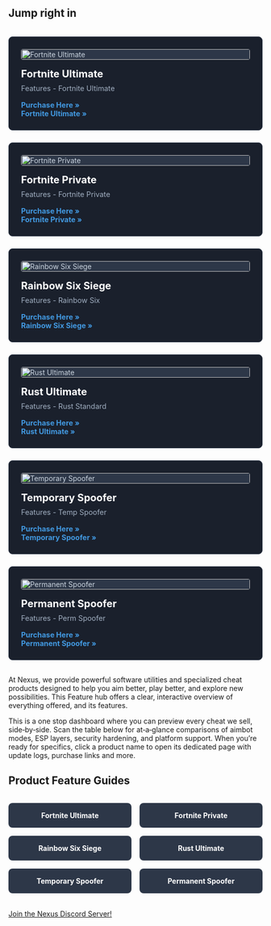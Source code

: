 <style>
  .card-grid {
    display: grid;
    grid-template-columns: repeat(auto-fit, minmax(250px, 1fr));
    gap: 1.5rem;
    padding: 1rem 0;
    text-decoration: none;
    list-style: none;
  }
  .product-card {
    background-color: #1a202c;
    border: 1px solid #2d3748;
    border-radius: 8px;
    padding: 1.5rem;
    color: #cbd5e0;
    text-align: left;
    display: flex;
    flex-direction: column;
    text-decoration: none;
  }
  .product-card:hover {
      border-color: #4a5568;
  }
  .product-card img {
    width: 100%;
    border-radius: 4px;
    margin-bottom: 1rem;
    background-color: #2d3748; /* Placeholder background */
  }
  .product-card h3 {
    color: #ffffff;
    font-size: 1.25rem;
    margin: 0 0 0.5rem 0;
  }
  .product-card p {
    margin: 0 0 1rem 0;
    font-size: 0.9rem;
    flex-grow: 1;
    color: #a0aec0;
  }
  .product-card a {
    color: #4299e1;
    text-decoration: none;
    font-weight: bold;
    font-size: 0.9rem;
  }
  .product-card a:hover {
    text-decoration: underline;
  }
</style>

## Jump right in

<div class="card-grid">
  <div class="product-card">
    <img src="https://i.imgur.com/placeholder.png" alt="Fortnite Ultimate">
    <h3>Fortnite Ultimate</h3>
    <p>Features - Fortnite Ultimate</p>
    <a href="#">Purchase Here &raquo;</a>
    <a href="features/fortnite-ultimate.md">Fortnite Ultimate &raquo;</a>
  </div>
  <div class="product-card">
    <img src="https://i.imgur.com/placeholder.png" alt="Fortnite Private">
    <h3>Fortnite Private</h3>
    <p>Features - Fortnite Private</p>
    <a href="#">Purchase Here &raquo;</a>
    <a href="features/fortnite-private.md">Fortnite Private &raquo;</a>
  </div>
  <div class="product-card">
    <img src="https://i.imgur.com/placeholder.png" alt="Rainbow Six Siege">
    <h3>Rainbow Six Siege</h3>
    <p>Features - Rainbow Six</p>
    <a href="#">Purchase Here &raquo;</a>
    <a href="features/rainbow-six-siege.md">Rainbow Six Siege &raquo;</a>
  </div>
  <div class="product-card">
    <img src="https://i.imgur.com/placeholder.png" alt="Rust Ultimate">
    <h3>Rust Ultimate</h3>
    <p>Features - Rust Standard</p>
    <a href="#">Purchase Here &raquo;</a>
    <a href="features/rust-ultimate.md">Rust Ultimate &raquo;</a>
  </div>
  <div class="product-card">
    <img src="https://i.imgur.com/placeholder.png" alt="Temporary Spoofer">
    <h3>Temporary Spoofer</h3>
    <p>Features - Temp Spoofer</p>
    <a href="#">Purchase Here &raquo;</a>
    <a href="features/temporary-spoofer.md">Temporary Spoofer &raquo;</a>
  </div>
  <div class="product-card">
    <img src="https://i.imgur.com/placeholder.png" alt="Permanent Spoofer">
    <h3>Permanent Spoofer</h3>
    <p>Features - Perm Spoofer</p>
    <a href="#">Purchase Here &raquo;</a>
    <a href="features/permanent-spoofer.md">Permanent Spoofer &raquo;</a>
  </div>
</div>

At Nexus, we provide powerful software utilities and specialized cheat products designed to help you aim better, play better, and explore new possibilities. This Feature hub offers a clear, interactive overview of everything offered, and its features.

This is a one stop dashboard where you can preview every cheat we sell, side‑by‑side. Scan the table below for at‑a‑glance comparisons of aimbot modes, ESP layers, security hardening, and platform support. When you’re ready for specifics, click a product name to open its dedicated page with update logs, purchase links and more.

## Product Feature Guides

<style>
    .btn-grid {
        display: grid;
        grid-template-columns: repeat(auto-fit, minmax(200px, 1fr));
        gap: 1rem;
        margin: 2rem 0;
        list-style: none;
        padding: 0;
    }
    .btn {
        display: block;
        padding: 1rem 1.5rem;
        background-color: #2d3748;
        color: #ffffff;
        text-align: center;
        border-radius: 8px;
        text-decoration: none;
        font-weight: bold;
        transition: background-color 0.2s ease-in-out;
    }
    .btn:hover {
        background-color: #4a5568;
        color: #ffffff;
        text-decoration: none;
    }
</style>

<div class="btn-grid">
    <a href="features/fortnite-ultimate.md" class="btn">Fortnite Ultimate</a>
    <a href="features/fortnite-private.md" class="btn">Fortnite Private</a>
    <a href="features/rainbow-six-siege.md" class="btn">Rainbow Six Siege</a>
    <a href="features/rust-ultimate.md" class="btn">Rust Ultimate</a>
    <a href="features/temporary-spoofer.md" class="btn">Temporary Spoofer</a>
    <a href="features/permanent-spoofer.md" class="btn">Permanent Spoofer</a>
</div>

[Join the Nexus Discord Server!](https://discord.gg/fortnitehackers)
